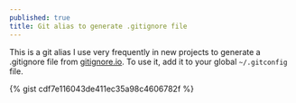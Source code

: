 ```yaml
---
published: true
title: Git alias to generate .gitignore file
---
```

This is a git alias I use very frequently in new projects to generate a .gitignore file from [gitignore.io](https://www.gitignore.io/). To use it, add it to your global ```~/.gitconfig``` file.

{% gist cdf7e116043de411ec35a98c4606782f %}
